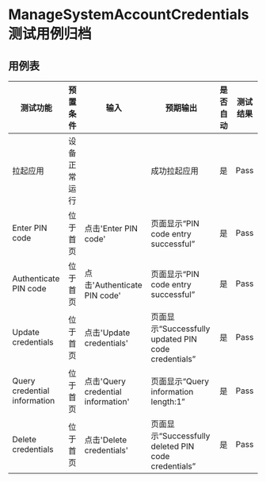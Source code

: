 # ManageSystemAccountCredentials 测试用例归档

## 用例表

| 测试功能     | 预置条件     | 输入               | 预期输出                    | 是否自动 | 测试结果 |
| ------------ | ------------ | ------------------ | --------------------------- | -------- | -------- |
| 拉起应用     | 设备正常运行 |                    | 成功拉起应用                | 是       | Pass     |
| Enter PIN code    | 位于首页     | 点击'Enter PIN code'    | 页面显示“PIN code entry successful”     | 是       | Pass     |
| Authenticate PIN code    | 位于首页     | 点击'Authenticate PIN code'    | 页面显示“PIN code entry successful”     | 是       | Pass     |
| Update credentials     | 位于首页     | 点击'Update credentials'     | 页面显示“Successfully updated PIN code credentials” | 是       | Pass     |
| Query credential information | 位于首页     | 点击'Query credential information' | 页面显示“Query information length:1” | 是       | Pass     |
| Delete credentials     | 位于首页     | 点击'Delete credentials'     | 页面显示“Successfully deleted PIN code credentials” | 是       | Pass     |